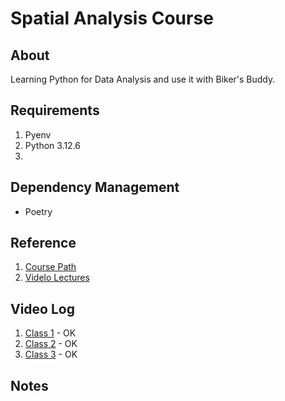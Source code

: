 # Spatial Analysis Course
## About
Learning Python for Data Analysis and use it with Biker's Buddy.


## Requirements
1. Pyenv
2. Python 3.12.6
3. 

## Dependency Management
- Poetry

## Reference
1. [Course Path](https://courses.spatialthoughts.com/python-foundation.html)
2. [Videlo Lectures](https://www.youtube.com/playlist?list=PLppGmFLhQ1HJspXSA0asH9kw1OhlLrxHT)

## Video Log
1. [Class 1](https://www.youtube.com/watch?v=rHgsslH-_y0&list=PLppGmFLhQ1HJspXSA0asH9kw1OhlLrxHT&index=1) - OK
2. [Class 2](https://www.youtube.com/watch?v=2c-KWy9K5x4&list=PLppGmFLhQ1HJspXSA0asH9kw1OhlLrxHT&index=2) - OK
3. [Class 3](https://www.youtube.com/watch?v=xsId8Yt-S-Y&list=PLppGmFLhQ1HJspXSA0asH9kw1OhlLrxHT&index=3) - OK

## Notes
